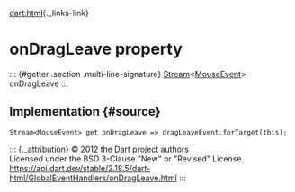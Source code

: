[dart:html](../../dart-html/dart-html-library){._links-link}

onDragLeave property
====================

::: {#getter .section .multi-line-signature}
[Stream](../../dart-async/stream-class)\<[MouseEvent](../mouseevent-class)\>
onDragLeave
:::

Implementation {#source}
--------------

``` {.language-dart data-language="dart"}
Stream<MouseEvent> get onDragLeave => dragLeaveEvent.forTarget(this);
```

::: {._attribution}
© 2012 the Dart project authors\
Licensed under the BSD 3-Clause \"New\" or \"Revised\" License.\
<https://api.dart.dev/stable/2.18.5/dart-html/GlobalEventHandlers/onDragLeave.html>
:::
